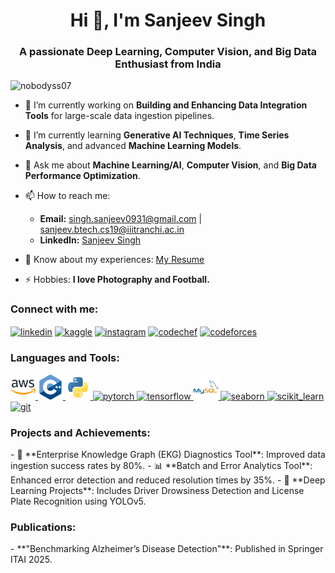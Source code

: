 <h1 align="center">Hi 👋, I'm Sanjeev Singh</h1>
<h3 align="center">A passionate Deep Learning, Computer Vision, and Big Data Enthusiast from India</h3>

<p align="left"> <img src="https://komarev.com/ghpvc/?username=nobodyss07&label=Profile%20views&color=0e75b6&style=flat" alt="nobodyss07" /> </p>

- 🔭 I’m currently working on **Building and Enhancing Data Integration Tools** for large-scale data ingestion pipelines.

- 🌱 I’m currently learning **Generative AI Techniques**, **Time Series Analysis**, and advanced **Machine Learning Models**.

- 💬 Ask me about **Machine Learning/AI**, **Computer Vision**, and **Big Data Performance Optimization**.

- 📫 How to reach me: 
  - **Email:** [singh.sanjeev0931@gmail.com](mailto:singh.sanjeev0931@gmail.com) | [sanjeev.btech.cs19@iiitranchi.ac.in](mailto:sanjeev.btech.cs19@iiitranchi.ac.in)
  - **LinkedIn:** [Sanjeev Singh](https://linkedin.com/in/sanjeevsingh225)

- 📄 Know about my experiences: [My Resume]([https://drive.google.com/file/d/1ayAwz2sTUooo7CVpHhqKH5ACK6e8fLje/view?usp=sharing](https://drive.google.com/file/d/1IjJkecu76yacL9uTYqPqXBBmAQ3XZltZ/view?usp=drive_link))

- ⚡ Hobbies: **I love Photography and Football.**

<h3 align="left">Connect with me:</h3>
<p align="left">
<a href="https://linkedin.com/in/sanjeevsingh225" target="blank"><img align="center" src="https://raw.githubusercontent.com/rahuldkjain/github-profile-readme-generator/master/src/images/icons/Social/linked-in-alt.svg" alt="linkedin" height="30" width="40" /></a>
<a href="https://kaggle.com/nobody07" target="blank"><img align="center" src="https://raw.githubusercontent.com/rahuldkjain/github-profile-readme-generator/master/src/images/icons/Social/kaggle.svg" alt="kaggle" height="30" width="40" /></a>
<a href="https://instagram.com/_w1nd._" target="blank"><img align="center" src="https://raw.githubusercontent.com/rahuldkjain/github-profile-readme-generator/master/src/images/icons/Social/instagram.svg" alt="instagram" height="30" width="40" /></a>
<a href="https://www.codechef.com/users/sanjeev_225" target="blank"><img align="center" src="https://cdn.jsdelivr.net/npm/simple-icons@3.1.0/icons/codechef.svg" alt="codechef" height="30" width="40" /></a>
<a href="https://codeforces.com/profile/nobody_07" target="blank"><img align="center" src="https://raw.githubusercontent.com/rahuldkjain/github-profile-readme-generator/master/src/images/icons/Social/codeforces.svg" alt="codeforces" height="30" width="40" /></a>
</p>

<h3 align="left">Languages and Tools:</h3>
<p align="left">
<a href="https://aws.amazon.com" target="_blank" rel="noreferrer"> <img src="https://raw.githubusercontent.com/devicons/devicon/master/icons/amazonwebservices/amazonwebservices-original-wordmark.svg" alt="aws" width="40" height="40"/> </a>
<a href="https://www.w3schools.com/cpp/" target="_blank" rel="noreferrer"> <img src="https://raw.githubusercontent.com/devicons/devicon/master/icons/cplusplus/cplusplus-original.svg" alt="cplusplus" width="40" height="40"/> </a>
<a href="https://www.python.org" target="_blank" rel="noreferrer"> <img src="https://raw.githubusercontent.com/devicons/devicon/master/icons/python/python-original.svg" alt="python" width="40" height="40"/> </a>
<a href="https://pytorch.org/" target="_blank" rel="noreferrer"> <img src="https://www.vectorlogo.zone/logos/pytorch/pytorch-icon.svg" alt="pytorch" width="40" height="40"/> </a>
<a href="https://www.tensorflow.org" target="_blank" rel="noreferrer"> <img src="https://www.vectorlogo.zone/logos/tensorflow/tensorflow-icon.svg" alt="tensorflow" width="40" height="40"/> </a>
<a href="https://www.mysql.com/" target="_blank" rel="noreferrer"> <img src="https://raw.githubusercontent.com/devicons/devicon/master/icons/mysql/mysql-original-wordmark.svg" alt="mysql" width="40" height="40"/> </a>
<a href="https://seaborn.pydata.org/" target="_blank" rel="noreferrer"> <img src="https://seaborn.pydata.org/_images/logo-mark-lightbg.svg" alt="seaborn" width="40" height="40"/> </a>
<a href="https://scikit-learn.org/" target="_blank" rel="noreferrer"> <img src="https://upload.wikimedia.org/wikipedia/commons/0/05/Scikit_learn_logo_small.svg" alt="scikit_learn" width="40" height="40"/> </a>
<a href="https://git-scm.com/" target="_blank" rel="noreferrer"> <img src="https://www.vectorlogo.zone/logos/git-scm/git-scm-icon.svg" alt="git" width="40" height="40"/> </a>
</p>

<h3 align="left">Projects and Achievements:</h3>
- 🚀 **Enterprise Knowledge Graph (EKG) Diagnostics Tool**: Improved data ingestion success rates by 80%.
- 📊 **Batch and Error Analytics Tool**: Enhanced error detection and reduced resolution times by 35%.
- 🧠 **Deep Learning Projects**: Includes Driver Drowsiness Detection and License Plate Recognition using YOLOv5.

<h3 align="left">Publications:</h3>
- **"Benchmarking Alzheimer’s Disease Detection"**: Published in Springer ITAI 2025.
